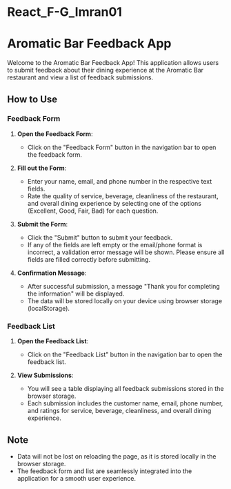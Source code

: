 # React_F-G_Imran01

# Aromatic Bar Feedback App

Welcome to the Aromatic Bar Feedback App! This application allows users to submit feedback about their dining experience at the Aromatic Bar restaurant and view a list of feedback submissions.

## How to Use

### Feedback Form
1. **Open the Feedback Form**:
   - Click on the "Feedback Form" button in the navigation bar to open the feedback form.

2. **Fill out the Form**:
   - Enter your name, email, and phone number in the respective text fields.
   - Rate the quality of service, beverage, cleanliness of the restaurant, and overall dining experience by selecting one of the options (Excellent, Good, Fair, Bad) for each question.

3. **Submit the Form**:
   - Click the "Submit" button to submit your feedback.
   - If any of the fields are left empty or the email/phone format is incorrect, a validation error message will be shown. Please ensure all fields are filled correctly before submitting.

4. **Confirmation Message**:
   - After successful submission, a message "Thank you for completing the information" will be displayed.
   - The data will be stored locally on your device using browser storage (localStorage).

### Feedback List
1. **Open the Feedback List**:
   - Click on the "Feedback List" button in the navigation bar to open the feedback list.

2. **View Submissions**:
   - You will see a table displaying all feedback submissions stored in the browser storage.
   - Each submission includes the customer name, email, phone number, and ratings for service, beverage, cleanliness, and overall dining experience.

## Note
- Data will not be lost on reloading the page, as it is stored locally in the browser storage.
- The feedback form and list are seamlessly integrated into the application for a smooth user experience.

